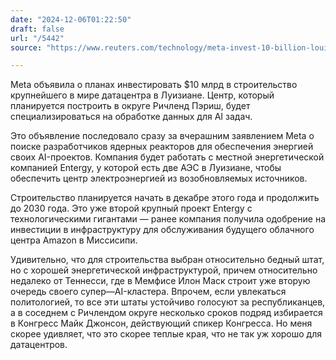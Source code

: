 ```yaml
---
date: "2024-12-06T01:22:50"
draft: false
url: "/5442"
source: "https://www.reuters.com/technology/meta-invest-10-billion-louisiana-data-center-2024-12-04/"

---
```


Meta объявила о планах инвестировать $10 млрд в строительство крупнейшего в мире датацентра в Луизиане. Центр, который планируется построить в округе Ричленд Пэриш, будет специализироваться на обработке данных для AI задач.

Это объявление последовало сразу за вчерашним заявлением Meta о поиске разработчиков ядерных реакторов для обеспечения энергией своих AI-проектов. Компания будет работать с местной энергетической компанией Entergy, у которой есть две АЭС в Луизиане, чтобы обеспечить центр электроэнергией из возобновляемых источников.

Строительство планируется начать в декабре этого года и продолжить до 2030 года. Это уже второй крупный проект Entergy с технологическими гигантами — ранее компания получила одобрение на инвестиции в инфраструктуру для обслуживания будущего облачного центра Amazon в Миссисипи.

Удивительно, что для строительства выбран относительно бедный штат, но с хорошей энергетической инфраструктурой, причем относительно недалеко от Теннесси, где в Мемфисе Илон Маск строит уже вторую очередь своего супер—AI-кластера. Впрочем, если увлекаться политологией, то все эти штаты устойчиво голосуют за республиканцев, а в соседнем с Ричлендом округе несколько сроков подряд избирается в Конгресс Майк Джонсон, действующий спикер Конгресса. Но меня скорее удивляет, что это скорее теплые края, что не так уж хорошо для датацентров.

